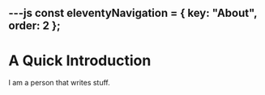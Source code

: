 ---js
const eleventyNavigation = {
	key: "About",
	order: 2
};
---
# A Quick Introduction

I am a person that writes stuff.
